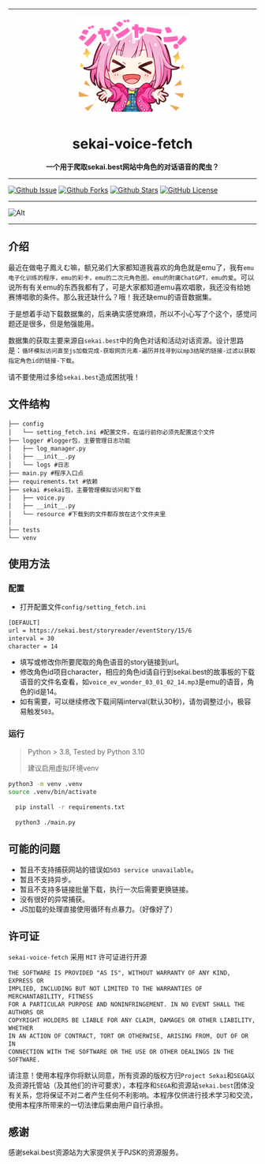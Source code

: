 <div align="center">
    <hr>
    <img src="https://raw.githubusercontent.com/MashiroSA/sekai-voice-fetch/master/assets/img/stamp.png" height="200" alt="sekai-voice-fetch"> 
    <h1>sekai-voice-fetch</h1>
    <b>一个用于爬取sekai.best网站中角色的对话语音的爬虫？</b>
</div>

---

[![Github Issue](https://img.shields.io/github/issues/MashiroSA/sekai-voice-fetch)](https://github.com/MashiroSA/sekai-voice-fetch/issues)
[![Github Forks](https://img.shields.io/github/forks/MashiroSA/sekai-voice-fetch)](https://github.com/MashiroSA/sekai-voice-fetch/fork)
[![Github Stars](https://img.shields.io/github/stars/MashiroSA/sekai-voice-fetch)](https://github.com/MashiroSA/sekai-voice-fetch)
[![GitHub License](https://img.shields.io/github/license/MashiroSA/sekai-voice-fetch)](https://github.com/MashiroSA/sekai-voice-fetch/blob/master/LICENSE)

---

![Alt](https://repobeats.axiom.co/api/embed/27ead3353d126b5d5008a85afedf019e30ec3531.svg "Repobeats analytics image")

---

## 介绍
最近在做电子鳳えむ嘛，额兄弟们大家都知道我喜欢的角色就是emu了，我有`emu电子化训练的程序，emu的彩卡，emu的二次元角色图，emu的附庸ChatGPT，emu的爱`。可以说所有有关emu的东西我都有了，可是大家都知道emu喜欢唱歌，我还没有给她赛博唱歌的条件。那么我还缺什么？哦！我还缺emu的语音数据集。

于是想着手动下载数据集的，后来确实感觉麻烦，所以不小心写了个这个，感觉问题还是很多，但是勉强能用。

数据集的获取主要来源自`sekai.best`中的角色对话和活动对话资源。设计思路是：`循环模拟访问直至js加载完成-获取网页元素-遍历并找寻到以mp3结尾的链接-过滤以获取指定角色id的链接-下载`。

请不要使用过多给`sekai.best`造成困扰哦！

## 文件结构

```
├── config
│   └── setting_fetch.ini #配置文件，在运行前你必须先配置这个文件
├── logger #logger包，主要管理日志功能
│   ├── log_manager.py
│   ├── __init__.py
│   └── logs #日志
├── main.py #程序入口点
├── requirements.txt #依赖
├── sekai #sekai包，主要管理模拟访问和下载
│   ├── voice.py
│   ├── __init__.py
│   └── resource #下载到的文件都存放在这个文件夹里
│
├── tests
└── venv
```


## 使用方法

### 配置
- 打开配置文件`config/setting_fetch.ini`
```file
[DEFAULT]
url = https://sekai.best/storyreader/eventStory/15/6
interval = 30
character = 14
```
- 填写或修改你所要爬取的角色语音的story链接到url。
- 修改角色id项目character，相应的角色id请自行到sekai.best的故事板的下载语音的文件名查看，如`voice_ev_wonder_03_01_02_14.mp3`是emu的语音，角色的id是14。
- 如有需要，可以继续修改下载间隔interval(默认30秒)，请勿调整过小，极容易触发`503`。

### 运行
> Python > 3.8, Tested by Python 3.10
> 
> 建议启用虚拟环境venv

```bash
python3 -m venv .venv
source .venv/bin/activate
```

```bash
  pip install -r requirements.txt
```

```bash
  python3 ./main.py
```

## 可能的问题
- 暂且不支持捕获网站的错误如`503 service unavailable`。
- 暂且不支持异步。
- 暂且不支持多链接批量下载，执行一次后需要更换链接。
- 没有很好的异常捕获。
- JS加载的处理直接使用循环有点暴力。（好像好了）

## 许可证

`sekai-voice-fetch` 采用 `MIT` 许可证进行开源

```text
THE SOFTWARE IS PROVIDED "AS IS", WITHOUT WARRANTY OF ANY KIND, EXPRESS OR
IMPLIED, INCLUDING BUT NOT LIMITED TO THE WARRANTIES OF MERCHANTABILITY, FITNESS
FOR A PARTICULAR PURPOSE AND NONINFRINGEMENT. IN NO EVENT SHALL THE AUTHORS OR
COPYRIGHT HOLDERS BE LIABLE FOR ANY CLAIM, DAMAGES OR OTHER LIABILITY, WHETHER
IN AN ACTION OF CONTRACT, TORT OR OTHERWISE, ARISING FROM, OUT OF OR IN
CONNECTION WITH THE SOFTWARE OR THE USE OR OTHER DEALINGS IN THE SOFTWARE.
```

请注意！使用本程序你将默认同意，所有资源的版权方归`Project Sekai`和`SEGA`以及资源托管站（及其他们的许可要求），本程序和`SEGA`和资源站`sekai.best`团体没有关系，您将保证不对二者产生任何不利影响。本程序仅供进行技术学习和交流，使用本程序所带来的一切法律后果由用户自行承担。

## 感谢
感谢sekai.best资源站为大家提供关于PJSK的资源服务。